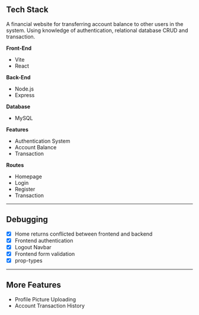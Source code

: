 ## Tech Stack

A financial website for transferring account balance to other users in the system. Using knowledge of authentication, relational database CRUD and transaction.

**Front-End**
- Vite
- React

**Back-End**
- Node.js
- Express

**Database**
- MySQL

**Features**
- Authentication System
- Account Balance
- Transaction

**Routes**
- Homepage
- Login
- Register
- Transaction
---
## Debugging
- [x] Home returns conflicted between frontend and backend
- [x] Frontend authentication
- [x] Logout Navbar
- [x] Frontend form validation
- [x] prop-types
---
## More Features
- Profile Picture Uploading
- Account Transaction History